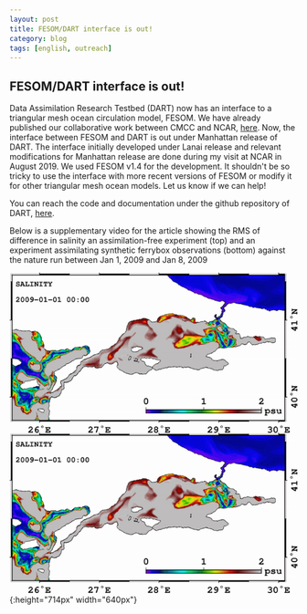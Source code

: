```yaml
---
layout: post
title: FESOM/DART interface is out!
category: blog
tags: [english, outreach]
---
```

## FESOM/DART interface is out!

Data Assimilation Research Testbed (DART) now has an interface to a triangular mesh ocean
circulation model, FESOM. We have already published our collaborative work between CMCC and NCAR,
[here](https://doi.org/10.5194/npg-25-537-2018). Now, the interface between FESOM and DART is out
under Manhattan release of DART. The interface initially developed under Lanai release and relevant
modifications for Manhattan release are done during my visit at NCAR in August 2019. We used FESOM
v1.4 for the development. It shouldn't be so tricky to use the interface with more recent versions of
FESOM or modify it for other triangular mesh ocean models. Let us know if we can help!

You can reach the code and documentation under the github repository of DART, [here](https://github.com/NCAR/DART/tree/master/models/FESOM).

Below is a supplementary video for the article showing the RMS of difference in salinity an
assimilation-free experiment (top) and an experiment assimilating synthetic ferrybox observations
(bottom) against the nature run between Jan 1, 2009 and Jan 8, 2009

![](/pics/INO_FB001_2009_SAL.gif){:height="714px" width="640px"}




